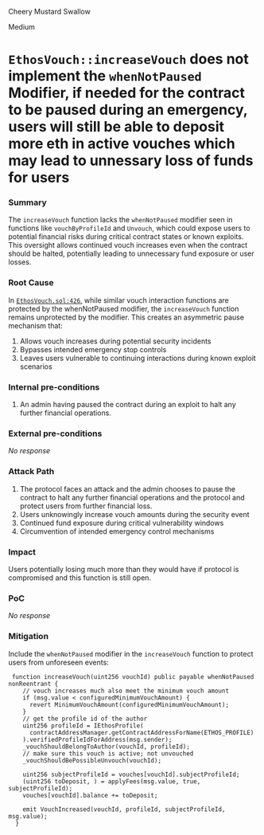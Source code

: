 Cheery Mustard Swallow

Medium

# `EthosVouch::increaseVouch` does not implement the `whenNotPaused` Modifier, if needed for the contract to be paused during an emergency, users will still be able to deposit more eth in active vouches which may lead to unnessary loss of funds for users

### Summary

The `increaseVouch` function lacks the `whenNotPaused` modifier seen in functions like `vouchByProfileId` and `Unvouch`, which could expose users to potential financial risks during critical contract states or known exploits. This oversight allows continued vouch increases even when the contract should be halted, potentially leading to unnecessary fund exposure or user losses.

### Root Cause

In [`EthosVouch.sol:426`,](https://github.com/sherlock-audit/2024-11-ethos-network-ii/blob/main/ethos/packages/contracts/contracts/EthosVouch.sol#L426-L444) while similar vouch interaction functions are protected by the whenNotPaused modifier, the `increaseVouch` function remains unprotected by the modifier. This creates an asymmetric pause mechanism that:

1. Allows vouch increases during potential security incidents
2. Bypasses intended emergency stop controls
3. Leaves users vulnerable to continuing interactions during known exploit scenarios

### Internal pre-conditions

1. An admin having paused the contract during an exploit to halt any further financial operations.

### External pre-conditions

_No response_

### Attack Path

1. The protocol faces an attack and the admin chooses to pause the contract to halt any further financial operations and the protocol and protect users from further financial loss.
2. Users unknowingly increase vouch amounts during the security event
3. Continued fund exposure during critical vulnerability windows
4. Circumvention of intended emergency control mechanisms

### Impact

Users potentially losing much more than they would have if protocol is compromised and this function is still open.

### PoC

_No response_

### Mitigation

Include the `whenNotPaused` modifier in the `increaseVouch` function to protect users from unforeseen events:

```solidity
 function increaseVouch(uint256 vouchId) public payable whenNotPaused nonReentrant {
    // vouch increases much also meet the minimum vouch amount
    if (msg.value < configuredMinimumVouchAmount) {
      revert MinimumVouchAmount(configuredMinimumVouchAmount);
    }
    // get the profile id of the author
    uint256 profileId = IEthosProfile(
      contractAddressManager.getContractAddressForName(ETHOS_PROFILE)
    ).verifiedProfileIdForAddress(msg.sender);
    _vouchShouldBelongToAuthor(vouchId, profileId);
    // make sure this vouch is active; not unvouched
    _vouchShouldBePossibleUnvouch(vouchId);

    uint256 subjectProfileId = vouches[vouchId].subjectProfileId;
    (uint256 toDeposit, ) = applyFees(msg.value, true, subjectProfileId);
    vouches[vouchId].balance += toDeposit;

    emit VouchIncreased(vouchId, profileId, subjectProfileId, msg.value);
  }
```